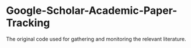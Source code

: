 # Google-Scholar-Academic-Paper-Tracking
The original code used for gathering and monitoring the relevant literature.
